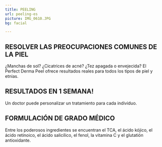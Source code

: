 ```yaml
---
title: PEELING
url: peeling-es
picture: IMG_0610.JPG
bg: facial

---
```


## RESOLVER LAS PREOCUPACIONES COMUNES DE LA PIEL ##
¿Manchas de sol?  ¿Cicatrices de acné? ¿Tez apagada o envejecida? El Perfect Derma Peel ofrece resultados reales para todos los tipos de piel y etnias.

## RESULTADOS EN 1 SEMANA!
Un doctor puede personalizar un tratamiento para cada individuo. 

## FORMULACIÓN DE GRADO MÉDICO
Entre los poderosos ingredientes se encuentran el TCA, el ácido kójico, el ácido retinoico, el ácido salicílico, el fenol, la vitamina C y el glutatión antioxidante.
